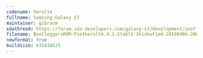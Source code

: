 ```yaml
---
codename: herolte
fullname: Samsung Galaxy S7
maintainer: gibranm
xdathread: https://forum.xda-developers.com/galaxy-s7/development/unofficial-bootleggers-rom-8-1-t3795133 
filename: BootleggersROM-Pie4herolte.4.1-Stable-Shishufied-20190406-200044.zip
newformat: true
buildsize: 633438625
---
```

